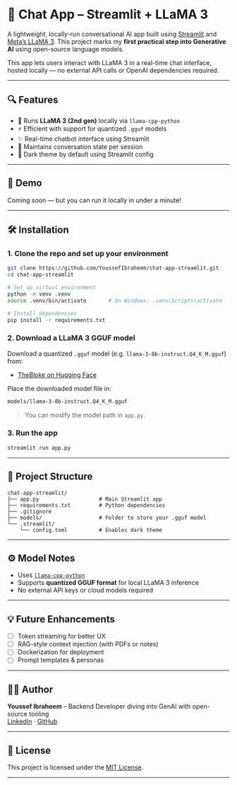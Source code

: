 
# 🦙 Chat App – Streamlit + LLaMA 3

A lightweight, locally-run conversational AI app built using [Streamlit](https://streamlit.io/) and [Meta’s LLaMA 3](https://ai.meta.com/llama/). This project marks my **first practical step into Generative AI** using open-source language models.

This app lets users interact with LLaMA 3 in a real-time chat interface, hosted locally — no external API calls or OpenAI dependencies required.

---

## 🔍 Features

- 🦙 Runs **LLaMA 3 (2nd gen)** locally via `llama-cpp-python`
- ⚡ Efficient with support for quantized `.gguf` models
- ✨ Real-time chatbot interface using Streamlit
- 💬 Maintains conversation state per session
- 🌙 Dark theme by default using Streamlit config

---

## 🚀 Demo

Coming soon — but you can run it locally in under a minute!

---

## 🛠 Installation

### 1. Clone the repo and set up your environment

```bash
git clone https://github.com/YoussefIbraheem/chat-app-streamlit.git
cd chat-app-streamlit

# Set up virtual environment
python -m venv .venv
source .venv/bin/activate       # On Windows: .venv\Scripts\activate

# Install dependencies
pip install -r requirements.txt
```

### 2. Download a LLaMA 3 GGUF model

Download a quantized `.gguf` model (e.g. `llama-3-8b-instruct.Q4_K_M.gguf`) from:

- [TheBloke on Hugging Face](https://huggingface.co/TheBloke)

Place the downloaded model file in:

```bash
models/llama-3-8b-instruct.Q4_K_M.gguf
```

> You can modify the model path in `app.py`.

### 3. Run the app

```bash
streamlit run app.py
```

---

## 📁 Project Structure

```
chat-app-streamlit/
├── app.py                   # Main Streamlit app
├── requirements.txt         # Python dependencies
├── .gitignore
├── models/                  # Folder to store your .gguf model
└── .streamlit/
    └── config.toml          # Enables dark theme
```

---

## ⚙️ Model Notes

- Uses [`llama-cpp-python`](https://github.com/abetlen/llama-cpp-python)
- Supports **quantized GGUF format** for local LLaMA 3 inference
- No external API keys or cloud models required

---

## 💡 Future Enhancements

- [ ] Token streaming for better UX
- [ ] RAG-style context injection (with PDFs or notes)
- [ ] Dockerization for deployment
- [ ] Prompt templates & personas

---

## 🧑‍💻 Author

**Youssef Ibraheem** – Backend Developer diving into GenAI with open-source tooling  
[LinkedIn](https://www.linkedin.com/in/youssefibraheem/) · [GitHub](https://github.com/YoussefIbraheem)

---

## 📜 License

This project is licensed under the [MIT License](LICENSE).

---
